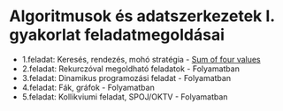 # Algoritmusok és adatszerkezetek I. gyakorlat feladatmegoldásai
* 1.feladat: Keresés, rendezés, mohó stratégia - [Sum of four values](https://github.com/LaszloHerczeg/Algoritmusok--es-adatszerkezetek-I./tree/main/1.feladat)
* 2.feladat: Rekurczóval megoldható feladatok - Folyamatban
* 3.feladat: Dinamikus programozási feladat - Folyamatban
* 4.feladat: Fák, gráfok - Folyamatban
* 5.feladat: Kollikviumi feladat, SPOJ/OKTV - Folyamatban
